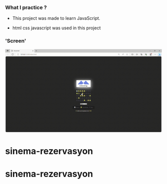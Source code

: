 ### What I practice ?

- This project was made to learn JavaScript.

- html css javascript was used in this project

### 'Screen'

![](cinema.gif)
# sinema-rezervasyon
# sinema-rezervasyon
